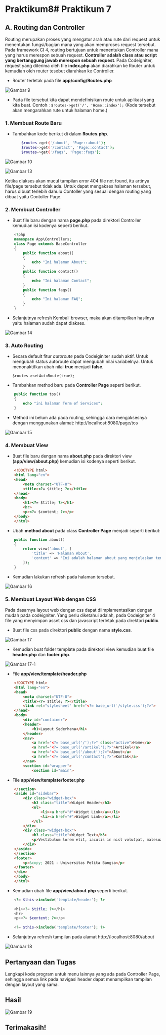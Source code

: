 # Praktikum8# Praktikum 7

## A. Routing dan Controller

Routing merupakan proses yang mengatur arah atau rute dari request untuk menentukan fungsi/bagian mana yang akan memproses request tersebut. Pada framework CI 4, routing bertujuan untuk menentukan Controller mana yang harus merespon sebuah request. **Controller adalah class atau script yang bertanggung jawab merespon sebuah request**. Pada Codeigniter, request yang diterima oleh file **index.php** akan diarahkan ke Router untuk kemudian oleh router tesebut diarahkan ke Controller.

* Router terletak pada file **app/config/Routes.php**

![Gambar 9](ss/9.png)

* Pada file tersebut kita dapat mendefinisikan route untuk aplikasi yang kita buat.
Contoh :
    `$routes->get('/', 'Home::index');`
(Kode tersebut akan mengarahkan rute untuk halaman home.)

### 1. Membuat Route Baru

* Tambahkan kode berikut di dalam **Routes.php**.
    ```bash
        $routes->get('/about', 'Page::about'); 
        $routes->get('/contact', 'Page::contact'); 
        $routes->get('/faqs', 'Page::faqs');
    ```

![Gambar 10](ss/10.png)

![Gambar 13](ss/13.png)

Ketika diakses akan mucul tampilan error 404 file not found, itu artinya file/page tersebut tidak ada. Untuk dapat mengakses halaman tersebut, harus dibuat terlebih dahulu Contoller yang sesuai dengan routing yang dibuat yaitu Contoller Page.

### 2. Membuat Controller

* Buat file baru dengan nama **page.php** pada direktori Controller kemudian isi kodenya seperti berikut.

```php
    <?php 
    namespace App\Controllers; 
    class Page extends BaseController 
    { 
        public function about() 
        { 
            echo "Ini halaman About"; 
        } 
        public function contact() 
        { 
            echo "Ini halaman Contact"; 
        } 
        public function faqs() 
        { 
            echo "Ini halaman FAQ"; 
        } 
    }
```

* Selanjutnya refresh Kembali browser, maka akan ditampilkan hasilnya yaitu halaman sudah dapat diakses.

![Gambar 14](ss/14.png)


### 3. Auto Routing

* Secara default fitur *autoroute* pada Codeiginiter sudah aktif. Untuk mengubah status autoroute dapat mengubah nilai variabelnya. Untuk menonaktifkan ubah nilai **true** menjadi **false**.

    `$routes->setAutoRoute(true);`

* Tambahkan method baru pada **Controller Page** seperti berikut.

```php
    public function tos() 
    { 
        echo "ini halaman Term of Services"; 
    }
```

* Method ini belum ada pada routing, sehingga cara mengaksesnya dengan menggunakan alamat: http://localhost:8080/page/tos

![Gambar 15](ss/15.png)


### 4. Membuat View

* Buat file baru dengan nama **about.php** pada direktori view **(app/view/about.php)** kemudian isi kodenya seperti berikut.

```html
    <!DOCTYPE html> 
    <html lang="en"> 
    <head> 
        <meta charset="UTF-8"> 
        <title><?= $title; ?></title> 
    </head> 
    <body> 
        <h1><?= $title; ?></h1> 
        <hr> 
        <p><?= $content; ?></p> 
    </body> 
    </html>
```

* Ubah **method about** pada class **Controller Page** menjadi seperti berikut:

```php
    public function about() 
    { 
        return view('about', [ 
            'title' => 'Halaman About', 
            'content' => 'Ini adalah halaman about yang menjelaskan tentang isi halaman ini.' 
        ]); 
    }
```

* Kemudian lakukan refresh pada halaman tersebut.

![Gambar 16](ss/16.png)


### 5. Membuat Layout Web dengan CSS

Pada dasarnya layout web dengan css dapat diimplamentasikan dengan mudah pada codeigniter. Yang perlu diketahui adalah, pada Codeigniter 4 file yang menyimpan asset css dan javascript terletak pada direktori **public**.

* Buat file css pada direktori **public** dengan nama **style.css**.

![Gambar 17](ss/17.png)

* Kemudian buat folder template pada direktori view kemudian buat file **header.php** dan **footer.php**.

![Gambar 17-1](ss/20.png)

* File **app/view/template/header.php**

```html
    <!DOCTYPE html> 
    <html lang="en"> 
    <head> 
        <meta charset="UTF-8"> 
        <title><?= $title; ?></title> 
        <link rel="stylesheet" href="<?= base_url('/style.css');?>"> 
    </head> 
    <body>
        <div id="container"> 
        <header> 
            <h1>Layout Sederhana</h1> 
        </header> 
        <nav> 
            <a href="<?= base_url('/');?>" class="active">Home</a> 
            <a href="<?= base_url('/artikel');?>">Artikel</a> 
            <a href="<?= base_url('/about');?>">About</a> 
            <a href="<?= base_url('/contact');?>">Kontak</a> 
        </nav> 
        <section id="wrapper"> 
            <section id="main">
```

* File **app/view/template/footer.php**

```html
    </section> 
    <aside id="sidebar"> 
        <div class="widget-box"> 
            <h3 class="title">Widget Header</h3> 
            <ul> 
                <li><a href="#">Widget Link</a></li> 
                <li><a href="#">Widget Link</a></li> 
            </ul> 
        </div> 
        <div class="widget-box"> 
            <h3 class="title">Widget Text</h3> 
            <p>Vestibulum lorem elit, iaculis in nisl volutpat, malesuada tincidunt arcu. Proin in leo fringilla, vestibulum mi porta, faucibus felis. Integer pharetra est nunc, nec pretium nunc pretium ac.</p> 
        </div> 
    </aside> 
    </section> 
    <footer> 
        <p>&copy; 2021 - Universitas Pelita Bangsa</p> 
    </footer> 
    </div> 
    </body> 
    </html>
```

* Kemudian ubah file **app/view/about.php** seperti berikut.

```php
    <?= $this->include('template/header'); ?> 
    
    <h1><?= $title; ?></h1> 
    <hr> 
    <p><?= $content; ?></p> 
    
    <?= $this->include('template/footer'); ?>
```

* Selanjutnya refresh tampilan pada alamat http://localhost:8080/about

![Gambar 18](ss/18.png)


## Pertanyaan dan Tugas

Lengkapi kode program untuk menu lainnya yang ada pada Controller Page, sehingga semua link pada navigasi header dapat menampilkan tampilan dengan layout yang sama.

## Hasil

![Gambar 19](ss/19.png)


## Terimakasih!